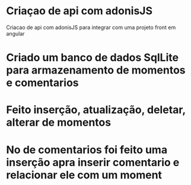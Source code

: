 # Criaçao de api com adonisJS
Criacao de api com adonisJS para integrar com uma projeto front em angular

# Criado um banco de dados SqlLite para armazenamento de momentos e comentarios
# Feito inserção, atualização, deletar, alterar de momentos
# No de comentarios foi feito uma inserção apra inserir comentario e relacionar ele com um moment
